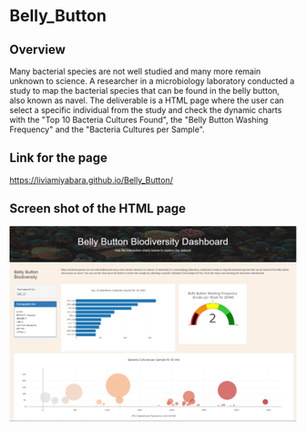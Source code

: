 # Belly_Button

## Overview
Many bacterial species are not well studied and many more remain unknown to science. A researcher in a microbiology laboratory conducted a study to map the bacterial species that can be found in the belly button, also known as navel. 
The deliverable is a HTML page where the user can select a specific individual from the study and check the dynamic charts with the "Top 10 Bacteria Cultures Found", the "Belly Button Washing Frequency" and the "Bacteria Cultures per Sample". 

## Link for the page
https://liviamiyabara.github.io/Belly_Button/

## Screen shot of the HTML page
  ![ScreenShot]( https://github.com/liviamiyabara/Belly_Button/blob/main/images/HTML_page.png)

